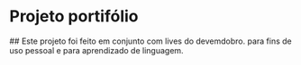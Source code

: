  <h1>Projeto portifólio</h1>
 ##
 Este projeto foi feito em conjunto com lives do devemdobro.
 para fins de uso pessoal e para aprendizado de linguagem.